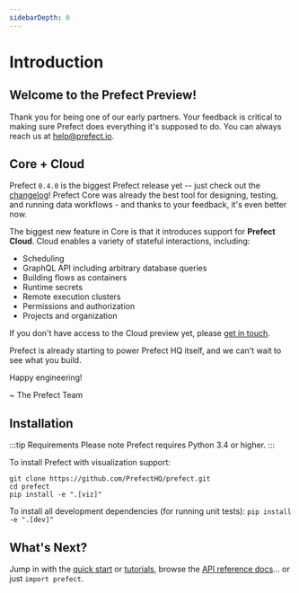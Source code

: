 ```yaml
---
sidebarDepth: 0
---
```


# Introduction

## Welcome to the Prefect Preview!

Thank you for being one of our early partners. Your feedback is critical to making sure Prefect does everything it's supposed to do. You can always reach us at [help@prefect.io](mailto:help@prefect.io).

## Core + Cloud

Prefect `0.4.0` is the biggest Prefect release yet -- just check out the [changelog](changelog.html#version-0-4-0)! Prefect Core was already the best tool for designing, testing, and running data workflows - and thanks to your feedback, it's even better now.

The biggest new feature in Core is that it introduces support for **Prefect Cloud**. Cloud enables a variety of stateful interactions, including:

- Scheduling
- GraphQL API including arbitrary database queries
- Building flows as containers
- Runtime secrets
- Remote execution clusters
- Permissions and authorization
- Projects and organization

If you don't have access to the Cloud preview yet, please [get in touch](mailto:help@prefect.io).

Prefect is already starting to power Prefect HQ itself, and we can't wait to see what you build.

Happy engineering!

~ The Prefect Team

## Installation

:::tip Requirements
Please note Prefect requires Python 3.4 or higher.
:::

To install Prefect with visualization support:

```
git clone https://github.com/PrefectHQ/prefect.git
cd prefect
pip install -e ".[viz]"
```

To install all development dependencies (for running unit tests): `pip install -e ".[dev]"`

## What's Next?

Jump in with the [quick start](getting_started.html) or [tutorials](tutorials/), browse the [API reference docs](api/)... or just `import prefect`.
